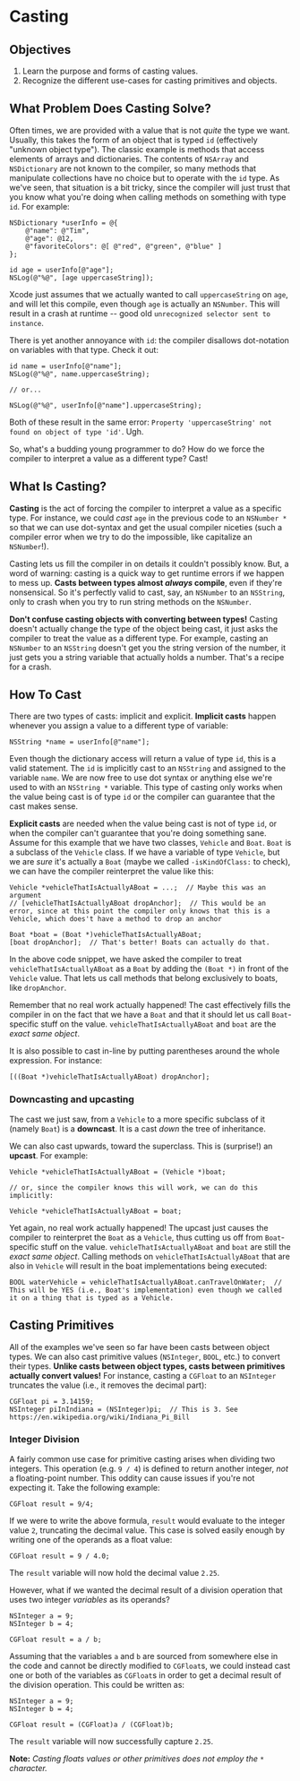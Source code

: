 # Casting

## Objectives

1. Learn the purpose and forms of casting values.
2. Recognize the different use-cases for casting primitives and objects.

## What Problem Does Casting Solve?

Often times, we are provided with a value that is not *quite* the type we want. Usually, this takes the form of an object that is typed `id` (effectively "unknown object type"). The classic example is methods that access elements of arrays and dictionaries. The contents of `NSArray` and `NSDictionary` are not known to the compiler, so many methods that manipulate collections have no choice but to operate with the `id` type. As we've seen, that situation is a bit tricky, since the compiler will just trust that you know what you're doing when calling methods on something with type `id`. For example:

```objc
NSDictionary *userInfo = @{
    @"name": @"Tim",
    @"age": @12,
    @"favoriteColors": @[ @"red", @"green", @"blue" ]
};

id age = userInfo[@"age"];
NSLog(@"%@", [age uppercaseString]);
``` 

Xcode just assumes that we actually wanted to call `uppercaseString` on `age`, and will let this compile, even though `age` is actually an `NSNumber`. This will result in a crash at runtime -- good old `unrecognized selector sent to instance`.

There is yet another annoyance with `id`: the compiler disallows dot-notation on variables with that type. Check it out:

```objc
id name = userInfo[@"name"];
NSLog(@"%@", name.uppercaseString);

// or...

NSLog(@"%@", userInfo[@"name"].uppercaseString);
```

Both of these result in the same error: `Property 'uppercaseString' not found on object of type 'id'`. Ugh.


So, what's a budding young programmer to do? How do we force the compiler to interpret a value as a different type? Cast!


## What Is Casting?

**Casting** is the act of forcing the compiler to interpret a value as a specific type. For instance, we could *cast* `age` in the previous code to an `NSNumber *` so that we can use dot-syntax and get the usual compiler niceties (such a compiler error when we try to do the impossible, like capitalize an `NSNumber`!).

Casting lets us fill the compiler in on details it couldn't possibly know. But, a word of warning: casting is a quick way to get runtime errors if we happen to mess up. **Casts between types almost *always* compile**, even if they're nonsensical. So it's perfectly valid to cast, say, an `NSNumber` to an `NSString`, only to crash when you try to run string methods on the `NSNumber`.

**Don't confuse casting objects with converting between types!** Casting doesn't actually change the type of the object being cast, it just asks the compiler to treat the value as a different type. For example, casting an `NSNumber` to an `NSString` doesn't get you the string version of the number, it just gets you a string variable that actually holds a number. That's a recipe for a crash.


## How To Cast

There are two types of casts: implicit and explicit. **Implicit casts** happen whenever you assign a value to a different type of variable:

```objc
NSString *name = userInfo[@"name"];
```

Even though the dictionary access will return a value of type `id`, this is a valid statement. The `id` is implicitly cast to an `NSString` and assigned to the variable `name`. We are now free to use dot syntax or anything else we're used to with an `NSString *` variable. This type of casting only works when the value being cast is of type `id` or the compiler can guarantee that the cast makes sense.

**Explicit casts** are needed when the value being cast is not of type `id`, or when the compiler can't guarantee that you're doing something sane. Assume for this example that we have two classes, `Vehicle` and `Boat`. `Boat` is a subclass of the `Vehicle` class. If we have a variable of type `Vehicle`, but we are *sure* it's actually a `Boat` (maybe we called `-isKindOfClass:` to check), we can have the compiler reinterpret the value like this:

```objc
Vehicle *vehicleThatIsActuallyABoat = ...;  // Maybe this was an argument
// [vehicleThatIsActuallyABoat dropAnchor];  // This would be an error, since at this point the compiler only knows that this is a Vehicle, which does't have a method to drop an anchor

Boat *boat = (Boat *)vehicleThatIsActuallyABoat;
[boat dropAnchor];  // That's better! Boats can actually do that.
```

In the above code snippet, we have asked the compiler to treat `vehicleThatIsActuallyABoat` as a `Boat` by adding the `(Boat *)` in front of the `Vehicle` value. That lets us call methods that belong exclusively to boats, like `dropAnchor`.

Remember that no real work actually happened! The cast effectively fills the compiler in on the fact that we have a `Boat` and that it should let us call `Boat`-specific stuff on the value. `vehicleThatIsActuallyABoat` and `boat` are the *exact same object*.


It is also possible to cast in-line by putting parentheses around the whole expression. For instance:

```objc
[((Boat *)vehicleThatIsActuallyABoat) dropAnchor];
```


### Downcasting and upcasting

The cast we just saw, from a `Vehicle` to a more specific subclass of it (namely `Boat`) is a **downcast**. It is a cast *down* the tree of inheritance.

We can also cast upwards, toward the superclass. This is (surprise!) an **upcast**. For example:

```objc
Vehicle *vehicleThatIsActuallyABoat = (Vehicle *)boat;

// or, since the compiler knows this will work, we can do this implicitly:

Vehicle *vehicleThatIsActuallyABoat = boat;
```

Yet again, no real work actually happened! The upcast just causes the compiler to reinterpret the `Boat` as a `Vehicle`, thus cutting us off from `Boat`-specific stuff on the value. `vehicleThatIsActuallyABoat` and `boat` are still the *exact same object*. Calling methods on `vehicleThatIsActuallyABoat` that are also in `Vehicle` will result in the boat implementations being executed:

```objc
BOOL waterVehicle = vehicleThatIsActuallyABoat.canTravelOnWater;  // This will be YES (i.e., Boat's implementation) even though we called it on a thing that is typed as a Vehicle.
```


## Casting Primitives

All of the examples we've seen so far have been casts between object types. We can also cast primitive values (`NSInteger`, `BOOL`, etc.) to convert their types. **Unlike casts between object types, casts between primitives actually convert values!** For instance, casting a `CGFloat` to an `NSInteger` truncates the value (i.e., it removes the decimal part):

```objc
CGFloat pi = 3.14159;
NSInteger piInIndiana = (NSInteger)pi;  // This is 3. See https://en.wikipedia.org/wiki/Indiana_Pi_Bill
``` 

### Integer Division

A fairly common use case for primitive casting arises when dividing two integers. This operation (e.g. `9 / 4`) is defined to return another integer, *not* a floating-point number. This oddity can cause issues if you're not expecting it. Take the following example:

```objc
CGFloat result = 9/4;
```

If we were to write the above formula, `result` would evaluate to the integer value `2`, truncating the decimal value. This case is solved easily enough by writing one of the operands as a float value:

```objc
CGFloat result = 9 / 4.0;
```

The `result` variable will now hold the decimal value `2.25`.

However, what if we wanted the decimal result of a division operation that uses two integer *variables* as its operands?

```objc
NSInteger a = 9;
NSInteger b = 4;

CGFloat result = a / b;
```

Assuming that the variables `a` and `b` are sourced from somewhere else in the code and cannot be directly modified to `CGFloat`s, we could instead cast one or both of the variables as `CGFloat`s in order to get a decimal result of the division operation. This could be written as:

```objc
NSInteger a = 9;
NSInteger b = 4;

CGFloat result = (CGFloat)a / (CGFloat)b;
```

The `result` variable will now successfully capture `2.25`.

**Note:** *Casting floats values or other primitives does not employ the* `*` *character.*
